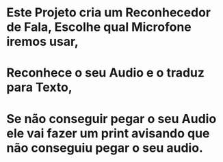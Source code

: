 # Este Projeto cria um Reconhecedor de Fala, Escolhe qual Microfone iremos usar,
# Reconhece o seu Audio e o traduz para Texto,
# Se não conseguir pegar o seu Audio ele vai fazer um print avisando que não conseguiu pegar o seu audio.
 
